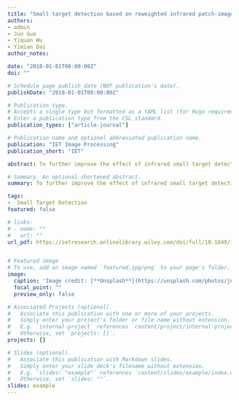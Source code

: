 ```yaml
---
title: "Small target detection based on reweighted infrared patch‐image model"
authors:
- admin
- Jun Guo
- Yiquan Wu
- Yimian Dai
author_notes:

date: "2018-01-01T00:00:00Z"
doi: ""

# Schedule page publish date (NOT publication's date).
publishDate: "2018-01-01T00:00:00Z"

# Publication type.
# Accepts a single type but formatted as a YAML list (for Hugo requirements).
# Enter a publication type from the CSL standard.
publication_types: ["article-journal"]

# Publication name and optional abbreviated publication name.
publication: "IET Image Processing"
publication_short: "IET"

abstract: To further improve the effect of infrared small target detection, a reweighted infrared patch-image model is proposed. First, the authors point out that the nuclear norm in the infrared patch-image model could easily leave some sparse background edges in the target patch-image, leading to an inaccurate background estimation. Then, to overcome this defect, the reweighted nuclear norm is adopted to constrain the background patch-image, which could preserve the background edges better. Considering that some non-target sparse points could not be suppressed by only using l1 norm, the authors introduce the reweighted l1 norm to further enhance the sparsity of target image. Finally, the proposed model is formulated as a reweighted robust principal component analysis problem and solved by the inexact augmented Lagrangian multiplier method. Extensive experiments show that the proposed model outperforms the other six competitive methods in suppressing background clutter and detecting target.

# Summary. An optional shortened abstract.
summary: To further improve the effect of infrared small target detection, a reweighted infrared patch-image model is proposed.

tags:
-  Small Target Detection
featured: false

# links:
# - name: ""
#   url: ""
url_pdf: https://ietresearch.onlinelibrary.wiley.com/doi/full/10.1049/iet-ipr.2017.0353


# Featured image
# To use, add an image named `featured.jpg/png` to your page's folder. 
image:
  caption: 'Image credit: [**Unsplash**](https://unsplash.com/photos/jdD8gXaTZsc)'
  focal_point: ""
  preview_only: false

# Associated Projects (optional).
#   Associate this publication with one or more of your projects.
#   Simply enter your project's folder or file name without extension.
#   E.g. `internal-project` references `content/project/internal-project/index.md`.
#   Otherwise, set `projects: []`.
projects: []

# Slides (optional).
#   Associate this publication with Markdown slides.
#   Simply enter your slide deck's filename without extension.
#   E.g. `slides: "example"` references `content/slides/example/index.md`.
#   Otherwise, set `slides: ""`.
slides: example
---
```


